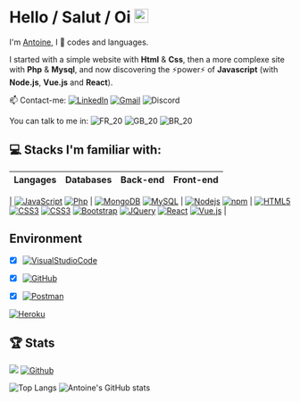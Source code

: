 # Hello / Salut / Oi <img height="25" src="https://camo.githubusercontent.com/e8e7b06ecf583bc040eb60e44eb5b8e0ecc5421320a92929ce21522dbc34c891/68747470733a2f2f6d656469612e67697068792e636f6d2f6d656469612f6876524a434c467a6361737252346961377a2f67697068792e676966">

I'm [Antoine](https://antoinebollinger.github.io/), I 💙 codes and languages.

I started with a simple website with **Html** & **Css**, then a more complexe site with **Php** & **Mysql**, and now discovering the ⚡power⚡ of **Javascript** (with **Node.js**, **Vue.js** and **React**).

📫 Contact-me:
[![LinkedIn](https://img.shields.io/badge/-LinkedIn-blue?logo=linkedin)](https://www.linkedin.com/in/antoinebollinger)
[![Gmail](https://img.shields.io/badge/-Gmail-black?logo=gmail)](mailto:antoine.bollinger@gmail.com)
![Discord](https://img.shields.io/badge/-AntoineBo%239898-black?logo=discord)

You can talk to me in:
![FR_20](https://user-images.githubusercontent.com/56133015/116658351-1a815380-a990-11eb-9ee6-d8ac3eafe36a.jpg)
![GB_20](https://user-images.githubusercontent.com/56133015/116658353-1b19ea00-a990-11eb-92af-9e38a7880e15.jpg)
![BR_20](https://user-images.githubusercontent.com/56133015/116658354-1b19ea00-a990-11eb-9327-f47cee7acb6f.jpg)

## 💻 Stacks I'm familiar with:

| Langages | Databases | Back-end |Front-end |
| --- | --- | --- | --- |
| 
[![JavaScript](https://img.shields.io/badge/-JavaScript-black?logo=javascript)](https://developer.mozilla.org/fr/docs/Web/JavaScript)
[![Php](https://img.shields.io/badge/-Php-blue?logo=php)](https://www.php.net)
| 
[![MongoDB](https://img.shields.io/badge/-MongoDB-green?logo=mongodb)](https://www.mongodb.com)
[![MySQL](https://img.shields.io/badge/-MySQL-orange?logo=mysql)](https://www.mysql.com)
| 
[![Nodejs](https://img.shields.io/badge/-Nodejs-black?logo=Node.js)](https://nodejs.org)
[![npm](https://img.shields.io/npm/v/npm.svg?logo=npm)](https://www.npmjs.com)
| 
[![HTML5](https://img.shields.io/badge/-HTML5-E34F26?logo=html5&logoColor=white)](https://developer.mozilla.org/en-US/docs/Web/HTML)
[![CSS3](https://img.shields.io/badge/-CSS3-1572B6?logo=css3)](https://developer.mozilla.org/en-US/docs/Web/CSS)
[![CSS3](https://img.shields.io/badge/-SASS-pink?logo=sass)](https://sass-lang.com)
[![Bootstrap](https://img.shields.io/badge/-Bootstrap-563D7C?logo=bootstrap)](https://getbootstrap.com)
[![JQuery](https://img.shields.io/badge/-JQuery-blue?logo=jquery)](https://jquery.com)
[![React](https://img.shields.io/badge/-React-blue?logo=react)](https://reactjs.org)
[![Vue.js](https://img.shields.io/badge/-Vue.js-green?logo=vue.js)](https://vuejs.org) 
|

## Environment

- [x] [![VisualStudioCode](https://img.shields.io/badge/-VisualStudioCode-blue?logo=visualstudio)](https://code.visualstudio.com)
- [x] [![GitHub](https://img.shields.io/badge/-GitHub-black?logo=github)](https://github.com)
- [x] [![Postman](https://img.shields.io/badge/-Postman-orange?logo=postman)](https://www.postman.com)





[![Heroku](https://img.shields.io/badge/-Heroku-430098?logo=heroku)](https://heroku.com)

## 🏆 Stats

![](https://komarev.com/ghpvc/?username=antoinebollinger&color=yellow) [![Github](https://img.shields.io/github/followers/antoinebollinger?label=Followers&logo=Github)](https://github.com/antoinebollinger)

![Top Langs](https://github-readme-stats.vercel.app/api/top-langs/?username=antoinebollinger&show_icons=true&include_all_commits=true&layout=compact&hide_title=true&hide_border=true) ![Antoine's GitHub stats](https://github-readme-stats.vercel.app/api?username=antoinebollinger&hide_title=true&hide_border=true&show_icons=true)